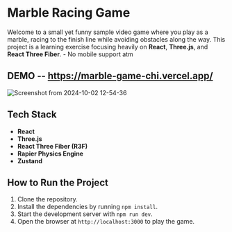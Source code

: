 # Marble Racing Game

Welcome to a small yet funny sample video game where you play as a marble, racing to the finish line while avoiding obstacles along the way. 
This project is a learning exercise focusing heavily on **React**, **Three.js**, and **React Three Fiber**. - No mobile support atm

## DEMO  -- https://marble-game-chi.vercel.app/
![Screenshot from 2024-10-02 12-54-36](https://github.com/user-attachments/assets/36586b68-620f-489a-a10f-34064d7074d2)


## Tech Stack
- **React**
- **Three.js**
- **React Three Fiber (R3F)**
- **Rapier Physics Engine**
- **Zustand**

## How to Run the Project

1. Clone the repository.
2. Install the dependencies by running `npm install`.
3. Start the development server with `npm run dev`.
4. Open the browser at `http://localhost:3000` to play the game.



